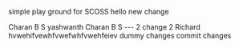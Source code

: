 simple play ground for SCOSS
hello
new change

Charan B S
yashwanth
Charan B S --- 2
 change 2
 Richard
 hvwehifvewhfvwefwhfvwehfeiev
 dummy changes
 commit changes
